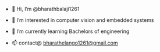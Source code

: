 - 👋 Hi, I’m @bharathbalaji1261
- 👀 I’m interested in computer vision and embedded systems
- 🌱 I’m currently learning Bachelors of engineering

- 📫 contact@ bharathelango1261@gmail.com

<!---
bharathbalaji1261/bharathbalaji1261 is a ✨ special ✨ repository because its `README.md` (this file) appears on your GitHub profile.
You can click the Preview link to take a look at your changes.
--->
